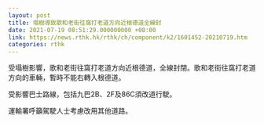 ```yaml
---
layout: post
title: 塌樹導致歌和老街往窩打老道方向近根德道全線封
date: 2021-07-19 08:51:29.000000000 +08:00
link: https://news.rthk.hk/rthk/ch/component/k2/1601452-20210719.htm
categories: rthk
---
```


受塌樹影響，歌和老街往窩打老道方向近根德道，全線封閉。歌和老街往窩打老道方向的車輛，暫時不能右轉入根德道。

受影響巴士路線，包括九巴2B、2F及86C須改道行駛。

運輸署呼籲駕駛人士考慮改用其他道路。
